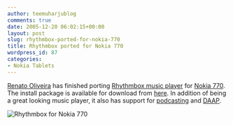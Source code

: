 ```yaml
---
author: teemuharjublog
comments: true
date: 2005-12-20 06:02:15+00:00
layout: post
slug: rhythmbox-ported-for-nokia-770
title: Rhythmbox ported for Nokia 770
wordpress_id: 87
categories:
- Nokia Tablets
---
```


[Renato Oliveira](http://tuxrecife.blogspot.com/) has finished porting [Rhythmbox music player](http://www.gnome.org/projects/rhythmbox/) for [Nokia 770](http://www.nokia.com/770). The install package is available for download from [here](http://tuxrecife.blogspot.com/2005/12/end-of-year.html). In addition of being a great looking music player, it also has support for [podcasting](http://en.wikipedia.org/wiki/Podcasting) and [DAAP](http://daap.sourceforge.net/).

![Rhythmbox for Nokia 770](/wp-content/rythmbox.jpg)
